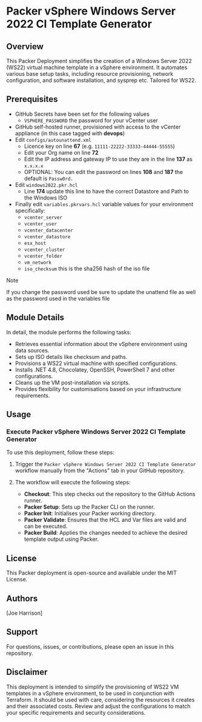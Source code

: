 # Packer vSphere Windows Server 2022 CI Template Generator

## Overview

This Packer Deployment simplifies the creation of a Windows Server 2022 (WS22) virtual machine template in a vSphere environment. It automates various base setup tasks, including resource provisioning, network configuration, and software installation, and sysprep etc. Tailored for WS22.

## Prerequisites
- GitHub Secrets have been set for the following values
   - `VSPHERE_PASSWORD` the password for your vCenter user
- GitHub self-hosted runner, provisioned with access to the vCenter appliance (in this case tagged with **devops**)
-  Edit `configs/autounattend.xml` 
    -  Licence key on line **67** (e.g. `11111-22222-33333-44444-55555`)
    -  Edit your Org name on line **72**
    -  Edit the IP address and gateway IP to use they are in the line **137** as `x.x.x.x`
    -  OPTIONAL: You can edit the password on lines **108** and **187** the default is `Passw0rd.`
- Edit `windows2022.pkr.hcl` 
    - Line **174** update this line to have the correct Datastore and Path to the Windows ISO
- Finally edit `variables.pkrvars.hcl` variable values for your environment specifically:
    - `vcenter_server`  
    - `vcenter_user`
    - `vcenter_datacenter`
    - `vcenter_datastore`  
    - `esx_host`
    - `vcenter_cluster`  
    - `vcenter_folder`  
    - `vm_network`  
    - `iso_checksum` this is the sha256 hash of the iso file  

> [!NOTE]  
> If you change the password used be sure to update the unattend file as well as the password used in the variables file

## Module Details

In detail, the module performs the following tasks:

- Retrieves essential information about the vSphere environment using data sources.
- Sets up ISO details like checksum and paths.
- Provisions a WS22 virtual machine with specified configurations.
- Installs .NET 4.8, Chocolatey, OpenSSH, PowerShell 7 and other configurations.
- Cleans up the VM post-installation via scripts.
- Provides flexibility for customisations based on your infrastructure requirements.

## Usage

### Execute Packer vSphere Windows Server 2022 CI Template Generator

To use this deployment, follow these steps:

1. Trigger the `Packer vSphere Windows Server 2022 CI Template Generator` workflow manually from the "Actions" tab in your GitHub repository.

2. The workflow will execute the following steps:

   - **Checkout**: This step checks out the repository to the GitHub Actions runner.
   - **Packer Setup**: Sets up the Packer CLI on the runner.
   - **Packer Init**: Initialises your Packer working directory.
   - **Packer Validate**: Ensures that the HCL and Var files are valid and can be executed.
   - **Packer Build**: Applies the changes needed to achieve the desired template output using Packer.

## License

This Packer deployment is open-source and available under the MIT License.

## Authors

[Joe Harrison]

## Support

For questions, issues, or contributions, please open an issue in this repository.

## Disclaimer

This deployment is intended to simplify the provisioning of WS22 VM templates in a vSphere environment, to be used in conjunction with Terraform. It should be used with care, considering the resources it creates and their associated costs. Review and adjust the configurations to match your specific requirements and security considerations.

